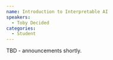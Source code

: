 ```yaml
---
name: Introduction to Interpretable AI
speakers:
  - Toby Decided
categories:
  - Student
---
```


TBD - announcements shortly.